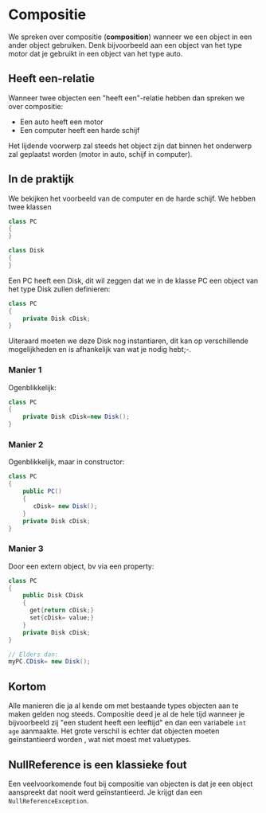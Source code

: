 # Compositie
We spreken over compositie (**composition**) wanneer we een object in een ander object gebruiken. Denk bijvoorbeeld aan een object van het type motor dat je gebruikt in een object van het type auto.

## Heeft een-relatie
Wanneer twee objecten  een "heeft een"-relatie hebben dan spreken we over compositie:
* Een auto heeft een motor 
* Een computer heeft een harde schijf

Het lijdende voorwerp zal steeds het object zijn dat binnen het onderwerp zal geplaatst worden (motor in auto, schijf in computer).

## In de praktijk

We bekijken het voorbeeld van de computer en de harde schijf. We hebben twee klassen
```java
class PC
{
}

class Disk
{
}
```

Een PC heeft een Disk, dit wil zeggen dat we in de klasse PC een object van het type Disk zullen definieren:
```java
class PC
{
    private Disk cDisk;
}
```

Uiteraard moeten we deze Disk nog instantiaren, dit kan op verschillende mogelijkheden en is afhankelijk van wat je nodig hebt;-.

### Manier 1
Ogenblikkelijk:
```java
class PC
{
    private Disk cDisk=new Disk();
}
```

### Manier 2
Ogenblikkelijk, maar in constructor:
```java
class PC
{
    public PC()
    {
       cDisk= new Disk();
    } 
    private Disk cDisk;
}
```

### Manier 3
Door een extern object, bv via een property:
```java
class PC
{
    public Disk CDisk
    {
      get{return cDisk;}
      set{cDisk= value;}
    }
    private Disk cDisk;
}

// Elders dan:
myPC.CDisk= new Disk();
```



## Kortom
Alle manieren die ja al kende om met bestaande types objecten aan te maken gelden nog steeds. Compositie deed je al de hele tijd wanneer je bijvoorbeeld zij "een student heeft een leeftijd" en dan een variabele ``int age`` aanmaakte. Het grote verschil is echter dat objecten moeten geïnstantieerd worden , wat niet moest met valuetypes. 
## NullReference is een klassieke fout
Een veelvoorkomende fout bij compositie van objecten is dat je een object aanspreekt dat nooit werd geïnstantieerd. Je krijgt dan een ``NullReferenceException``.


